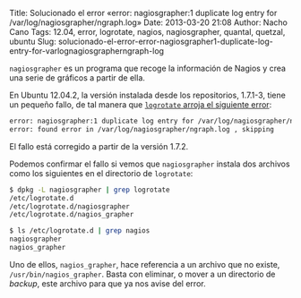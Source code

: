 Title: Solucionado el error «error: nagiosgrapher:1 duplicate log entry for /var/log/nagiosgrapher/ngraph.log»
Date: 2013-03-20 21:08
Author: Nacho Cano
Tags: 12.04, error, logrotate, nagios, nagiosgrapher, quantal, quetzal, ubuntu
Slug: solucionado-el-error-error-nagiosgrapher1-duplicate-log-entry-for-varlognagiosgrapherngraph-log

`nagiosgrapher` es un programa que recoge la información de Nagios y
crea una serie de gráficos a partir de ella.

En Ubuntu 12.04.2, la versión instalada desde los repositorios, 1.7.1-3,
tiene un pequeño fallo, de tal manera que
[`logrotate` arroja el siguiente error][logrotate arroja el siguiente error]:

```bash
error: nagiosgrapher:1 duplicate log entry for /var/log/nagiosgrapher/ngraph.log
error: found error in /var/log/nagiosgrapher/ngraph.log , skipping
```

El fallo está corregido a partir de la versión 1.7.2.

Podemos confirmar el fallo si vemos que `nagiosgrapher` instala dos
archivos como los siguientes en el directorio de `logrotate`:

```bash
$ dpkg -L nagiosgrapher | grep logrotate
/etc/logrotate.d
/etc/logrotate.d/nagiosgrapher
/etc/logrotate.d/nagios_grapher
```

```bash
$ ls /etc/logrotate.d | grep nagios
nagiosgrapher
nagios_grapher
```

Uno de ellos, `nagios_grapher`, hace referencia a un archivo que no
existe, `/usr/bin/nagios_grapher`. Basta con eliminar, o mover a un
directorio de _backup_, este archivo para que ya nos avise del error.

  [logrotate arroja el siguiente error]: https://bugs.launchpad.net/ubuntu/+source/nagiosgrapher/+bug/466671
    "logrotate arroja el siguiente error"

